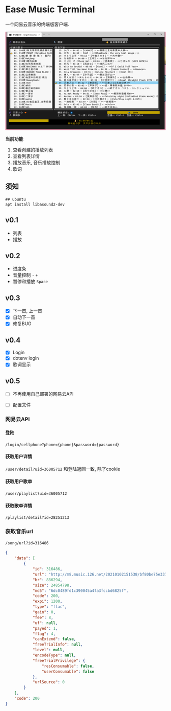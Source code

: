 # Ease Music Terminal
一个网易云音乐的终端版客户端.

![](preview.png)


**当前功能**  
 1. 查看创建的播放列表
 2. 查看列表详情
 3. 播放音乐, 音乐播放控制
 4. 歌词

## 须知 
```shell
## ubuntu
apt install libasound2-dev
```


## v0.1
- 列表
- 播放

## v0.2
- 进度条
- 音量控制 `-` `+`
- 暂停和播放 `Space`


## v0.3
- [x] 下一首, 上一首
- [x] 自动下一首
- [x] 修复BUG

## v0.4
- [x] Login
- [x] dotenv login
- [x] 歌词显示

## v0.5
- [ ] 不再使用自己部署的网易云API
- [ ] 配置文件


### 网易云API

#### 登陆
`/login/cellphone?phone={phone}&password={password}`


#### 获取用户详情
`/user/detail?uid=36005712`
和登陆返回一致, 除了cookie

#### 获取用户歌单
`/user/playlist?uid=36005712`

#### 获取歌单详情
`/playlist/detail?id=28251213`

### 获取音乐url
`/song/url?id=316486`

```json
{
    "data": [
        {
            "id": 316486,
            "url": "http://m8.music.126.net/20210102151538/bf80be75e337978e3dc1f37df1c98985/ymusic/obj/w5zDlMODwrDDiGjCn8Ky/3058340315/d15f/15c7/8b4b/6dc0489fd1c390045a4fa3fccbd6825f.flac",
            "br": 886294,
            "size": 24854798,
            "md5": "6dc0489fd1c390045a4fa3fccbd6825f",
            "code": 200,
            "expi": 1200,
            "type": "flac",
            "gain": 0,
            "fee": 8,
            "uf": null,
            "payed": 1,
            "flag": 4,
            "canExtend": false,
            "freeTrialInfo": null,
            "level": null,
            "encodeType": null,
            "freeTrialPrivilege": {
                "resConsumable": false,
                "userConsumable": false
            },
            "urlSource": 0
        }
    ],
    "code": 200
}

```